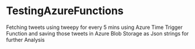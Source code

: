 # TestingAzureFunctions
Fetching tweets using tweepy for every 5 mins using Azure Time Trigger Function and saving those tweets in Azure Blob Storage as Json strings for further Analysis
